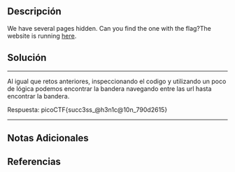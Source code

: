 ## Descripción

We have several pages hidden. Can you find the one with the flag?The website is running [here](http://saturn.picoctf.net:56741/).
## Solución

***
Al igual que retos anteriores, inspeccionando el codigo y utilizando un poco de lógica podemos encontrar la bandera navegando entre las url hasta encontrar la bandera.

Respuesta: picoCTF{succ3ss_@h3n1c@10n_790d2615}
***
## Notas Adicionales

## Referencias